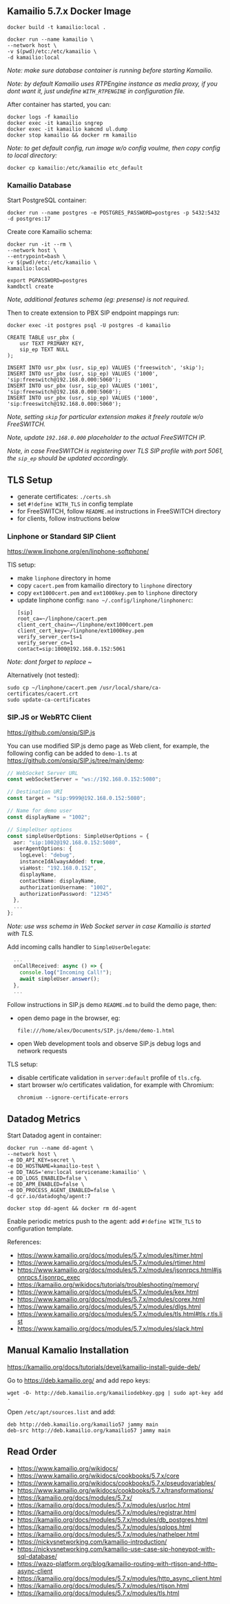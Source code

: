 ## Kamailio 5.7.x Docker Image

```
docker build -t kamailio:local .

docker run --name kamailio \
--network host \
-v $(pwd)/etc:/etc/kamailio \
-d kamailio:local
```

_Note: make sure database container is running before starting Kamailio._

_Note: by default Kamailio uses RTPEngine instance as media proxy, if you dont want it, just undefine `WITH_RTPENGINE` in configuration file._

After container has started, you can:

```
docker logs -f kamailio
docker exec -it kamailio sngrep
docker exec -it kamailio kamcmd ul.dump
docker stop kamailio && docker rm kamailio
```

_Note: to get default config, run image w/o config voulme, then copy config to local directory:_

```
docker cp kamailio:/etc/kamailio etc_default
```

### Kamailio Database

Start PostgreSQL container:

```
docker run --name postgres -e POSTGRES_PASSWORD=postgres -p 5432:5432 -d postgres:17
```

Create core Kamailio schema:

```
docker run -it --rm \
--network host \
--entrypoint=bash \
-v $(pwd)/etc:/etc/kamailio \
kamailio:local

export PGPASSWORD=postgres
kamdbctl create
```

_Note, additional features schema (eg: presense) is not required._

Then to create extension to PBX SIP endpoint mappings run:

```
docker exec -it postgres psql -U postgres -d kamailio

CREATE TABLE usr_pbx (
    usr TEXT PRIMARY KEY,
    sip_ep TEXT NULL
);

INSERT INTO usr_pbx (usr, sip_ep) VALUES ('freeswitch', 'skip');
INSERT INTO usr_pbx (usr, sip_ep) VALUES ('1000', 'sip:freeswitch@192.168.0.000:5060');
INSERT INTO usr_pbx (usr, sip_ep) VALUES ('1001', 'sip:freeswitch@192.168.0.000:5060');
INSERT INTO usr_pbx (usr, sip_ep) VALUES ('1000', 'sip:freeswitch@192.168.0.000:5060');
```

_Note, setting `skip` for particular extension makes it freely routale w/o FreeSWITCH._

_Note, update `192.168.0.000` placeholder to the actual FreeSWITCH IP._

_Note, in case FreeSWITCH is registering over TLS SIP profile with port 5061, the `sip_ep` should be updated accordingly._

## TLS Setup

- generate certificates: `./certs.sh`
- set `#!define WITH_TLS` in config template
- for FreeSWITCH, follow `README.md` instructions in FreeSWITCH directory
- for clients, follow instructions below

### Linphone or Standard SIP Client

https://www.linphone.org/en/linphone-softphone/

TlS setup:

- make `linphone` directory in home
- copy `cacert.pem` from kamailio directory to `linphone` directory
- copy `ext1000cert.pem` and `ext1000key.pem` to `linphone` directory
- update linphone config: `nano ~/.config/linphone/linphonerc`:
  ```
  [sip]
  root_ca=~/linphone/cacert.pem
  client_cert_chain=~/linphone/ext1000cert.pem
  client_cert_key=~/linphone/ext1000key.pem
  verify_server_certs=1
  verify_server_cn=1
  contact=sip:1000@192.168.0.152:5061
  ```

_Note: dont forget to replace ~_

Alternatively (not tested):

```
sudo cp ~/linphone/cacert.pem /usr/local/share/ca-certificates/cacert.crt
sudo update-ca-certificates
```

### SIP.JS or WebRTC Client

https://github.com/onsip/SIP.js

You can use modified SIP.js demo page as Web client, for example, the following config can be added to `demo-1.ts` at https://github.com/onsip/SIP.js/tree/main/demo:

```typescript
// WebSocket Server URL
const webSocketServer = "ws://192.168.0.152:5080";

// Destination URI
const target = "sip:9999@192.168.0.152:5080";

// Name for demo user
const displayName = "1002";

// SimpleUser options
const simpleUserOptions: SimpleUserOptions = {
  aor: "sip:1002@192.168.0.152:5080",
  userAgentOptions: {
    logLevel: "debug",
    instanceIdAlwaysAdded: true,
    viaHost: "192.168.0.152",
    displayName,
    contactName: displayName,
    authorizationUsername: "1002",
    authorizationPassword: "12345"
  },
  ...
};
```

_Note: use wss schema in Web Socket server in case Kamailio is started with TLS._

Add incoming calls handler to `SimpleUserDelegate`:

```typescript
  ...
  onCallReceived: async () => {
    console.log("Incoming Call!");
    await simpleUser.answer();
  },
  ...
```

Follow instructions in SIP.js demo `README.md` to build the demo page, then:

- open demo page in the browser, eg:
  ```
  file:///home/alex/Documents/SIP.js/demo/demo-1.html
  ```
- open Web development tools and observe SIP.js debug logs and network requests

TLS setup:

- disable certificate validation in `server:default` profile of `tls.cfg`.
- start browser w/o certificates validation, for example with Chromium:
  ```
  chromium --ignore-certificate-errors
  ```

## Datadog Metrics

Start Datadog agent in container:

```
docker run --name dd-agent \
--network host \
-e DD_API_KEY=secret \
-e DD_HOSTNAME=kamailio-test \
-e DD_TAGS='env:local servicename:kamailio' \
-e DD_LOGS_ENABLED=false \
-e DD_APM_ENABLED=false \
-e DD_PROCESS_AGENT_ENABLED=false \
-d gcr.io/datadoghq/agent:7

docker stop dd-agent && docker rm dd-agent
```

Enable periodic metrics push to the agent: add `#!define WITH_TLS` to configuration template.

References:

- https://www.kamailio.org/docs/modules/5.7.x/modules/timer.html
- https://www.kamailio.org/docs/modules/5.7.x/modules/rtimer.html
- https://www.kamailio.org/docs/modules/5.7.x/modules/jsonrpcs.html#jsonrpcs.f.jsonrpc_exec
- https://kamailio.org/wikidocs/tutorials/troubleshooting/memory/
- https://www.kamailio.org/docs/modules/5.7.x/modules/kex.html
- https://www.kamailio.org/docs/modules/5.7.x/modules/corex.html
- https://www.kamailio.org/docs/modules/5.7.x/modules/dlgs.html
- https://www.kamailio.org/docs/modules/5.7.x/modules/tls.html#tls.r.tls.list
- https://www.kamailio.org/docs/modules/5.7.x/modules/slack.html

## Manual Kamalio Installation

https://kamailio.org/docs/tutorials/devel/kamailio-install-guide-deb/

Go to https://deb.kamailio.org/ and add repo keys:

```
wget -O- http://deb.kamailio.org/kamailiodebkey.gpg | sudo apt-key add -
```

Open `/etc/apt/sources.list` and add:

```
deb http://deb.kamailio.org/kamailio57 jammy main
deb-src http://deb.kamailio.org/kamailio57 jammy main
```

## Read Order

- https://www.kamailio.org/wikidocs/
- https://www.kamailio.org/wikidocs/cookbooks/5.7.x/core
- https://www.kamailio.org/wikidocs/cookbooks/5.7.x/pseudovariables/
- https://www.kamailio.org/wikidocs/cookbooks/5.7.x/transformations/
- https://kamailio.org/docs/modules/5.7.x/
- https://kamailio.org/docs/modules/5.7.x/modules/usrloc.html
- https://kamailio.org/docs/modules/5.7.x/modules/registrar.html
- https://kamailio.org/docs/modules/5.7.x/modules/db_postgres.html
- https://kamailio.org/docs/modules/5.7.x/modules/sqlops.html
- https://kamailio.org/docs/modules/5.7.x/modules/nathelper.html
- https://nickvsnetworking.com/kamailio-introduction/
- https://nickvsnetworking.com/kamailio-use-case-sip-honeypot-with-sql-database/
- https://wazo-platform.org/blog/kamailio-routing-with-rtjson-and-http-async-client
- https://kamailio.org/docs/modules/5.7.x/modules/http_async_client.html
- https://kamailio.org/docs/modules/5.7.x/modules/rtjson.html
- https://kamailio.org/docs/modules/5.7.x/modules/tls.html
